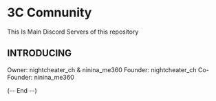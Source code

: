 # 3C Comnunity

This​ Is​ Main Discord Servers of this repository

## INTRODUCING
Owner: nightcheater_ch &​ ninina_me360
Founder: nightcheater_ch
Co-Founder: ninina_me360

(-- End -​-)​